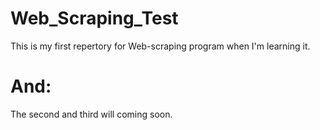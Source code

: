 # Web_Scraping_Test
This is my first repertory for Web-scraping program when I'm learning it.
# And:
The second and third will coming soon.
